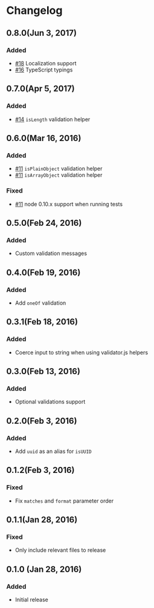# Changelog

## 0.8.0(Jun 3, 2017)
### Added
- [#18](https://github.com/nettofarah/property-validator/pull/18) Localization support
- [#16](https://github.com/nettofarah/property-validator/pull/16) TypeScript typings

## 0.7.0(Apr 5, 2017)
### Added
- [#14](https://github.com/nettofarah/property-validator/pull/14) `isLength` validation helper

## 0.6.0(Mar 16, 2016)
### Added
- [#11](https://github.com/nettofarah/property-validator/pull/11) `isPlainObject` validation helper
- [#11](https://github.com/nettofarah/property-validator/pull/11) `isArrayObject` validation helper

### Fixed
- [#11](https://github.com/nettofarah/property-validator/pull/11) node 0.10.x support when running tests

## 0.5.0(Feb 24, 2016)
### Added
- Custom validation messages

## 0.4.0(Feb 19, 2016)
### Added
- Add `oneOf` validation

## 0.3.1(Feb 18, 2016)
### Added
- Coerce input to string when using validator.js helpers

## 0.3.0(Feb 13, 2016)
### Added
- Optional validations support

## 0.2.0(Feb 3, 2016)
### Added
- Add `uuid` as an alias for `isUUID`

## 0.1.2(Feb 3, 2016)
### Fixed
- Fix `matches` and `format` parameter order

## 0.1.1(Jan 28, 2016)
### Fixed
- Only include relevant files to release

## 0.1.0 (Jan 28, 2016)
### Added
- Initial release

